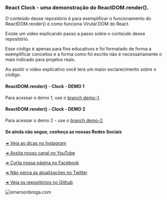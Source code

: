 ### React Clock - uma demonstração do ReactDOM.render().

O conteúdo desse repositório é para exemplificar o funcionamento do ReactDOM.render() e como funciona Virutal DOM do React.

Existe um video explicando passo a passo sobre o conteúdo desse repositório.

Esse código é apenas para fins educativos e foi formatado de forma a exemplificar conceitos e a forma como foi escrito não é necessáriamente o mais indicado para projetos reais.

Ao assitir o video explicativo você terá um maior exclarecimento sobre o código.


#### ReactDOM.render() - Clock - DEMO 1

Para acessar o demo 1, use o [branch demo-1](https://github.com/emersonbrogadev/reactdom-render-clock-demo/tree/demo-1).

#### ReactDOM.render() - Clock - DEMO 2

Para acessar o demo 2 - use o [branch demo-2](https://github.com/emersonbrogadev/reactdom-render-clock-demo/tree/demo-2).


#### Se ainda não segue, conheça as nossas Redes Sociais

[➜ Veja as dicas no Instagram](https://www.instagram.com/emersonbrogadev/)

[➜ Assita nosso canal no YouTube](https://www.youtube.com/c/emersonbroga/)

[➜ Curta nossa página no Facebook](https://www.facebook.com/emersonbrogadev/)

[➜ Não perca as atualizações no Twitter](https://www.twitter.com/emersonbrogadev/)

[➜ Veja os repositórios no Github](https://www.github.com/emersonbrogadev/)


![emersonbroga.com](https://emersonbroga.com/e/assets/emersonbroga-logo-name-black.png)